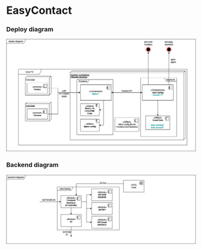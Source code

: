 # EasyContact

### Deploy diagram
![deploy diagram](misc/deploy%20diagram.jpg)


### Backend diagram
![backend diagram](misc/backend%20diagram.jpg)
